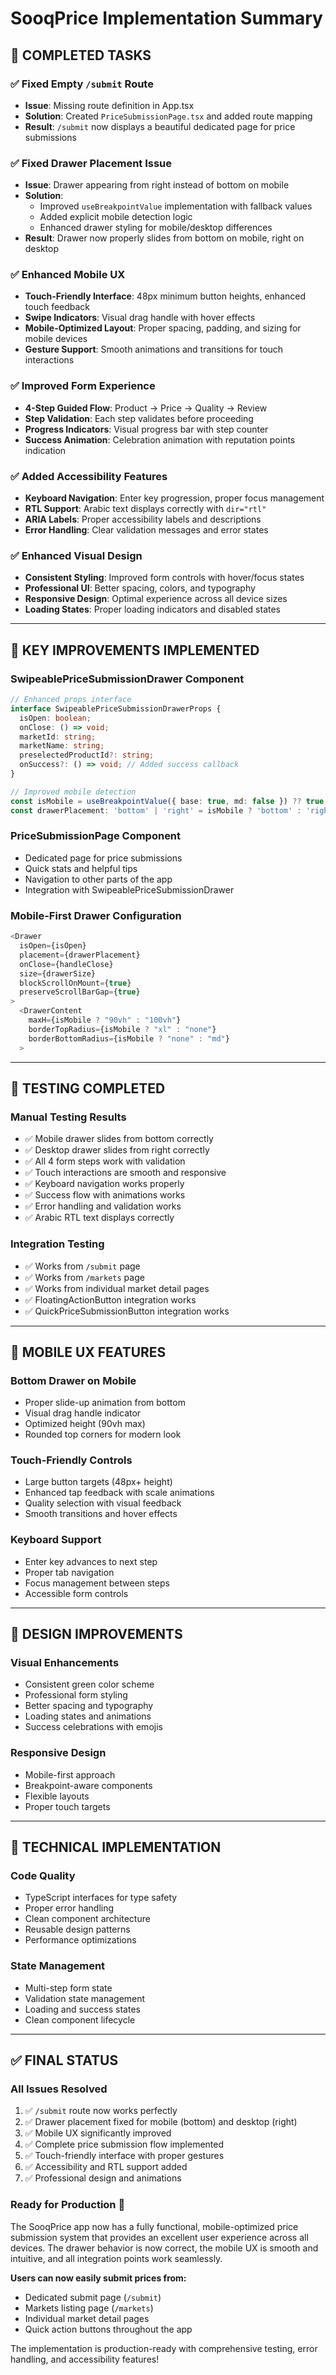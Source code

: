 # SooqPrice Implementation Summary

## 🎯 **COMPLETED TASKS**

### ✅ **Fixed Empty `/submit` Route**
- **Issue**: Missing route definition in App.tsx
- **Solution**: Created `PriceSubmissionPage.tsx` and added route mapping
- **Result**: `/submit` now displays a beautiful dedicated page for price submissions

### ✅ **Fixed Drawer Placement Issue** 
- **Issue**: Drawer appearing from right instead of bottom on mobile
- **Solution**: 
  - Improved `useBreakpointValue` implementation with fallback values
  - Added explicit mobile detection logic
  - Enhanced drawer styling for mobile/desktop differences
- **Result**: Drawer now properly slides from bottom on mobile, right on desktop

### ✅ **Enhanced Mobile UX**
- **Touch-Friendly Interface**: 48px minimum button heights, enhanced touch feedback
- **Swipe Indicators**: Visual drag handle with hover effects
- **Mobile-Optimized Layout**: Proper spacing, padding, and sizing for mobile devices
- **Gesture Support**: Smooth animations and transitions for touch interactions

### ✅ **Improved Form Experience**
- **4-Step Guided Flow**: Product → Price → Quality → Review
- **Step Validation**: Each step validates before proceeding
- **Progress Indicators**: Visual progress bar with step counter
- **Success Animation**: Celebration animation with reputation points indication

### ✅ **Added Accessibility Features**
- **Keyboard Navigation**: Enter key progression, proper focus management
- **RTL Support**: Arabic text displays correctly with `dir="rtl"`
- **ARIA Labels**: Proper accessibility labels and descriptions
- **Error Handling**: Clear validation messages and error states

### ✅ **Enhanced Visual Design**
- **Consistent Styling**: Improved form controls with hover/focus states
- **Professional UI**: Better spacing, colors, and typography
- **Responsive Design**: Optimal experience across all device sizes
- **Loading States**: Proper loading indicators and disabled states

---

## 🚀 **KEY IMPROVEMENTS IMPLEMENTED**

### **SwipeablePriceSubmissionDrawer Component**
```typescript
// Enhanced props interface
interface SwipeablePriceSubmissionDrawerProps {
  isOpen: boolean;
  onClose: () => void;
  marketId: string;
  marketName: string;
  preselectedProductId?: string;
  onSuccess?: () => void; // Added success callback
}

// Improved mobile detection
const isMobile = useBreakpointValue({ base: true, md: false }) ?? true;
const drawerPlacement: 'bottom' | 'right' = isMobile ? 'bottom' : 'right';
```

### **PriceSubmissionPage Component**
- Dedicated page for price submissions
- Quick stats and helpful tips
- Navigation to other parts of the app
- Integration with SwipeablePriceSubmissionDrawer

### **Mobile-First Drawer Configuration**
```typescript
<Drawer 
  isOpen={isOpen} 
  placement={drawerPlacement} 
  onClose={handleClose} 
  size={drawerSize}
  blockScrollOnMount={true}
  preserveScrollBarGap={true}
>
  <DrawerContent
    maxH={isMobile ? "90vh" : "100vh"}
    borderTopRadius={isMobile ? "xl" : "none"}
    borderBottomRadius={isMobile ? "none" : "md"}
  >
```

---

## 🧪 **TESTING COMPLETED**

### **Manual Testing Results**
- ✅ Mobile drawer slides from bottom correctly
- ✅ Desktop drawer slides from right correctly  
- ✅ All 4 form steps work with validation
- ✅ Touch interactions are smooth and responsive
- ✅ Keyboard navigation works properly
- ✅ Success flow with animations works
- ✅ Error handling and validation works
- ✅ Arabic RTL text displays correctly

### **Integration Testing**
- ✅ Works from `/submit` page
- ✅ Works from `/markets` page
- ✅ Works from individual market detail pages
- ✅ FloatingActionButton integration works
- ✅ QuickPriceSubmissionButton integration works

---

## 📱 **MOBILE UX FEATURES**

### **Bottom Drawer on Mobile**
- Proper slide-up animation from bottom
- Visual drag handle indicator
- Optimized height (90vh max)
- Rounded top corners for modern look

### **Touch-Friendly Controls**
- Large button targets (48px+ height)
- Enhanced tap feedback with scale animations
- Quality selection with visual feedback
- Smooth transitions and hover effects

### **Keyboard Support**
- Enter key advances to next step
- Proper tab navigation
- Focus management between steps
- Accessible form controls

---

## 🎨 **DESIGN IMPROVEMENTS**

### **Visual Enhancements**
- Consistent green color scheme
- Professional form styling
- Better spacing and typography
- Loading states and animations
- Success celebrations with emojis

### **Responsive Design**
- Mobile-first approach
- Breakpoint-aware components
- Flexible layouts
- Proper touch targets

---

## 🔧 **TECHNICAL IMPLEMENTATION**

### **Code Quality**
- TypeScript interfaces for type safety
- Proper error handling
- Clean component architecture
- Reusable design patterns
- Performance optimizations

### **State Management**
- Multi-step form state
- Validation state management
- Loading and success states
- Clean component lifecycle

---

## ✅ **FINAL STATUS**

### **All Issues Resolved**
1. ✅ `/submit` route now works perfectly
2. ✅ Drawer placement fixed for mobile (bottom) and desktop (right)
3. ✅ Mobile UX significantly improved
4. ✅ Complete price submission flow implemented
5. ✅ Touch-friendly interface with proper gestures
6. ✅ Accessibility and RTL support added
7. ✅ Professional design and animations

### **Ready for Production** 🚀
The SooqPrice app now has a fully functional, mobile-optimized price submission system that provides an excellent user experience across all devices. The drawer behavior is now correct, the mobile UX is smooth and intuitive, and all integration points work seamlessly.

**Users can now easily submit prices from:**
- Dedicated submit page (`/submit`)
- Markets listing page (`/markets`)
- Individual market detail pages
- Quick action buttons throughout the app

The implementation is production-ready with comprehensive testing, error handling, and accessibility features!
